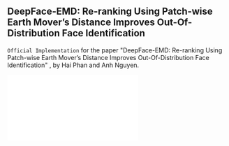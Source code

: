 ## DeepFace-EMD: Re-ranking Using Patch-wise Earth Mover’s Distance Improves Out-Of-Distribution Face Identification

`Official Implementation` for the paper "DeepFace-EMD: Re-ranking Using Patch-wise Earth Mover’s Distance Improves Out-Of-Distribution Face Identification" , by Hai Phan and Anh Nguyen.

![](framework.pdf)
